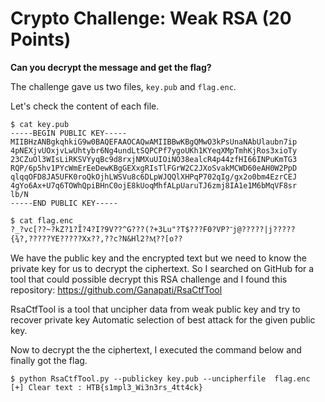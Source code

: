 # Crypto Challenge: Weak RSA (20 Points)

**Can you decrypt the message and get the flag?**

The challenge gave us two files, `key.pub` and `flag.enc`.

Let's check the content of each file.

```
$ cat key.pub
-----BEGIN PUBLIC KEY-----
MIIBHzANBgkqhkiG9w0BAQEFAAOCAQwAMIIBBwKBgQMwO3kPsUnaNAbUlaubn7ip
4pNEXjvUOxjvLwUhtybr6Ng4undLtSQPCPf7ygoUKh1KYeqXMpTmhKjRos3xioTy
23CZuOl3WIsLiRKSVYyqBc9d8rxjNMXuUIOiNO38ealcR4p44zfHI66INPuKmTG3
RQP/6p5hv1PYcWmErEeDewKBgGEXxgRIsTlFGrW2C2JXoSvakMCWD60eAH0W2PpD
qlqqOFD8JA5UFK0roQkOjhLWSVu8c6DLpWJQQlXHPqP702qIg/gx2o0bm4EzrCEJ
4gYo6Ax+U7q6TOWhQpiBHnC0ojE8kUoqMhfALpUaruTJ6zmj8IA1e1M6bMqVF8sr
lb/N
-----END PUBLIC KEY-----
```

```
$ cat flag.enc
?_?vc[??~?kZ?1?Ĩ?4?I?9V?ֿ?^G???(?+3Lu"?T$???F0?VP?־j@?????|j?????{¾?,?????YE?????Xx??,??c?N&Hl2?Ӎ??[o??
```

We have the public key and the encrypted text but we need to know the private key for us to decrypt the ciphertext. So I searched on GitHub for a tool that could possible decrypt this RSA challenge and I found this repository:
https://github.com/Ganapati/RsaCtfTool

RsaCtfTool is a tool that uncipher data from weak public key and try to recover private key Automatic selection of best attack for the given public key.

Now to decrypt the the ciphertext, I executed the command below and finally got the flag.

```
$ python RsaCtfTool.py --publickey key.pub --uncipherfile  flag.enc
[+] Clear text : HTB{s1mpl3_Wi3n3rs_4tt4ck}
```
